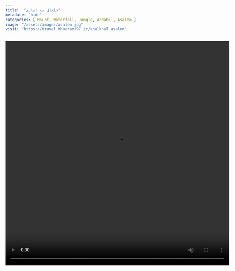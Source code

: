 ```yaml
---
title:  "خلخال به اسالم"
metadate: "hide"
categories: [ Mount, Waterfall, Jungle, Ardabil, Asalem ]
image: "/assets/images/asalem.jpg"
visit: "https://travel.mhkarami97.ir/khalkhal_asalem"
---
```


<p align="center">
<video width="700" height="700" controls>
  <source src="/assets/vidoes/asalem.mp4" type="video/mp4">
</video>
</p>
